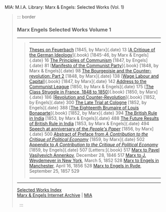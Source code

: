 MIA: M.I.A. Library: Marx & Engels: Selected Works (Vol. 1)

> ::: border
>  
>
> ### Marx Engels Selected Works Volume 1
>
> ------------------------------------------------------------------------
>
> >   ---------------------------------------------------------------------------------------------------------------------------------------------------------- -----
> >   [Theses on Feuerbach](../../1845/theses/theses.htm) [1845, by Marx]{.date}                                                                                 13
> >   [[A Critique of the German Ideology](../../1845/german-ideology/index.htm)]{.book} [1845-46, by Marx & Engels]{.date}                                      16
> >   [The Principles of Communism](../../1847/11/prin-com.htm) [1847, by Engels]{.date}                                                                         81
> >   [[Manifesto of the Communist Party](../../1848/communist-manifesto/index.htm)]{.book} [1848, by Marx & Engels]{.date}                                      98
> >   [The Bourgeoisie and the Counter-revolution: Part 2](../../1848/12/15.htm) [1848, by Marx]{.date}                                                          138
> >   [[Wage Labour and Capital](../../1847/wage-labour/index.htm)]{.book} [1847, by Marx]{.date}                                                                142
> >   [Address to the Communist League](../../1847/communist-league/1850-ad1.htm) [1850, by Marx & Engels]{.date}                                                175
> >   [[The Class Struggle in France, 1848 to 1850](../../1850/class-struggles-france/index.htm)]{.book} [1850, by Marx]{.date}                                  186
> >   [[Revolution and Counter-Revolution](../../1852/germany/index.htm)]{.book} [1852, by Engels]{.date}                                                        300
> >   [The Late Trial at Cologne](../../1852/germany/ch20.htm) [1852, by Engels]{.date}                                                                          388
> >   [[The Eighteenth Brumaire of Louis Bonaparte](../../1852/18th-brumaire/index.htm)]{.book} [1852, by Marx]{.date}                                           394
> >   [The British Rule in India](../../1853/06/25.htm) [1853, by Marx & Engels]{.date}                                                                          488
> >   [The Future Results of British Rule in India](../../1853/07/22.htm) [1853, by Marx & Engels]{.date}                                                        494
> >   [Speech at anniversary of the *People\'s Paper*](../../1856/04/14.htm) [1856, by Marx]{.date}                                                              500
> >   [Abstract of Preface from *A Contribution to the Critique of Political Economy*](../../1859/critique-pol-economy/preface-abs.htm) [1859, by Marx]{.date}   502
> >   [Appendix to *A Contribution to the Critique of Political Economy*](../../1859/critique-pol-economy/appx2.htm) [1859, by Engels]{.date}                    507
> >   [Letters:]{.book}                                                                                                                                          517
> >   [Marx to Pavel Vasilyevich Annenkov](../../1846/letters/46_12_28.htm), December 28, 1846                                                                   517
> >   [Marx to J. Weydemeyer in New York](../../1852/letters/52_03_05.htm), March 5, 1852                                                                        528
> >   [Marx to Engels in Manchester](../../1856/letters/56_04_16.htm), April 16, 1856                                                                            528
> >   [Marx to Engels in Ryde](../../1857/letters/57_09_25.htm), September 25, 1857                                                                              529
> >   ---------------------------------------------------------------------------------------------------------------------------------------------------------- -----
>
> ------------------------------------------------------------------------
>
> [Selected Works Index](../index.htm)\
> [Marx & Engels Internet Archive](../../../index.htm) \|
> [MIA](../../../../../index.htm)
>
>  
> :::

